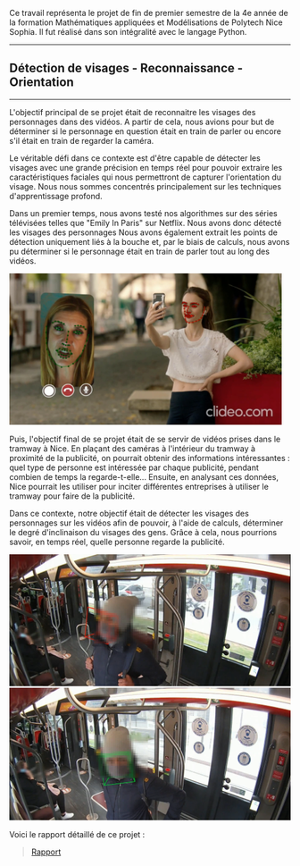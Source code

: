 Ce travail représenta le projet de fin de premier semestre de la 4e année de la formation Mathématiques appliquées et Modélisations de Polytech Nice Sophia. Il fut réalisé dans son intégralité avec le langage Python.
***
## Détection de visages - Reconnaissance - Orientation 
***
L'objectif principal de se projet était de reconnaitre les visages des personnages dans des vidéos. A partir de cela, nous avions pour but de déterminer si le personnage en question était en train de parler ou encore s'il était en train de regarder la caméra.

Le véritable défi dans ce contexte est d'être capable de détecter les visages avec une grande précision en temps réel pour pouvoir extraire les caractéristiques faciales qui nous permettront de capturer l'orientation du visage. 
Nous nous sommes concentrés principalement sur les techniques d'apprentissage profond.

Dans un premier temps, nous avons testé nos algorithmes sur des séries télévisées telles que "Emily In Paris" sur Netflix. Nous avons donc détecté les visages des personnages Nous avons également extrait les points de détection uniquement liés à la bouche et, par le biais de calculs, nous avons pu déterminer si le personnage était en train de parler tout au long des vidéos.

![alt tex](https://github.com/JessicaGourdon/Face-Recognition/blob/main/Capture%20d%E2%80%99%C3%A9cran%20(215).png)

Puis, l'objectif final de se projet était de se servir de vidéos prises dans le tramway à Nice. En plaçant des caméras à l'intérieur du tramway à proximité de la publicité, on pourrait obtenir des informations intéressantes : quel type de personne est intéressée par chaque publicité, pendant combien de temps la regarde-t-elle... Ensuite, en analysant ces données, Nice pourrait les utiliser pour inciter différentes entreprises à utiliser le tramway pour faire de la publicité. 

Dans ce contexte, notre objectif était de détecter les visages des personnages sur les vidéos afin de pouvoir, à l'aide de calculs, déterminer le degré d'inclinaison du visages des gens. Grâce à cela, nous pourrions savoir, en temps réel, quelle personne regarde la publicité.

![alt texte](https://github.com/JessicaGourdon/Face-Recognition/blob/main/Capture%20d%E2%80%99%C3%A9cran%20(145).png)
![alt text](https://github.com/JessicaGourdon/Face-Recognition/blob/main/Capture%20d%E2%80%99%C3%A9cran%20(144).png)

Voici le rapport détaillé de ce projet :
>[Rapport](https://github.com/JessicaGourdon/Face-Recognition/blob/main/ProjectS7%20Report.pdf)

